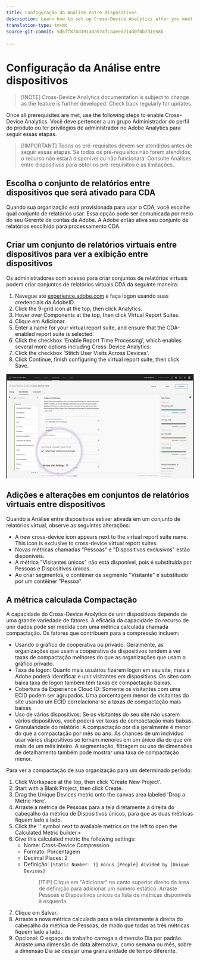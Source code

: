 ```yaml
---
title: Configuração da Análise entre dispositivos
description: Learn how to set up Cross-Device Analytics after you meet the prerequisites.
translation-type: tm+mt
source-git-commit: 5d6ff87bd49140a974fcaaeed714d0f0b7d1e58b

---
```



# Configuração da Análise entre dispositivos

> [!NOTE] Cross-Device Analytics documentation is subject to change as the feature is further developed. Check back regularly for updates.

Once all prerequisites are met, use the following steps to enable Cross-Device Analytics. Você deve pertencer a um grupo Administrador do perfil do produto ou ter privilégios de administrador no Adobe Analytics para seguir essas etapas.

> [!IMPORTANT] Todos os pré-requisitos devem ser atendidos antes de seguir essas etapas. Se todos os pré-requisitos não forem atendidos, o recurso não estará disponível ou não funcionará. Consulte Análises [](cda-home.md) entre dispositivos para obter os pré-requisitos e as limitações.

## Escolha o conjunto de relatórios entre dispositivos que será ativado para CDA

Quando sua organização está provisionada para usar o CDA, você escolhe qual conjunto de relatórios usar. Essa opção pode ser comunicada por meio do seu Gerente de contas da Adobe. A Adobe então ativa seu conjunto de relatórios escolhido para processamento CDA.

## Criar um conjunto de relatórios virtuais entre dispositivos para ver a exibição entre dispositivos

Os administradores com acesso para criar conjuntos de relatórios virtuais podem criar conjuntos de relatórios virtuais CDA da seguinte maneira:

1. Navegue até [experience.adobe.com](https://experiencecloud.adobe.com) e faça logon usando suas credenciais da AdobeID.
2. Click the 9-grid icon at the top, then click Analytics.
3. Hover over Components at the top, then click Virtual Report Suites.
4. Clique em Adicionar.
5. Enter a name for your virtual report suite, and ensure that the CDA-enabled report suite is selected.
6. Click the checkbox 'Enable Report Time Processing', which enables several more options including Cross-Device Analytics.
7. Click the checkbox 'Stitch User Visits Across Devices'.
8. Click Continue, finish configuring the virtual report suite, then click Save.

![CDA checkbox](assets/cda-checkbox.png)

## Adições e alterações em conjuntos de relatórios virtuais entre dispositivos

Quando a Análise entre dispositivos estiver ativada em um conjunto de relatórios virtual, observe as seguintes alterações:

* A new cross-device icon appears next to the virtual report suite name. This icon is exclusive to cross-device virtual report suites.
* Novas métricas chamadas "Pessoas" e "Dispositivos exclusivos" estão disponíveis.
* A métrica "Visitantes únicos" não está disponível, pois é substituída por Pessoas e Dispositivos únicos.
* Ao criar segmentos, o contêiner de segmento "Visitante" é substituído por um contêiner "Pessoa".

## A métrica calculada Compactação

A capacidade do Cross-Device Analytics de unir dispositivos depende de uma grande variedade de fatores. A eficácia da capacidade do recurso de unir dados pode ser medida com uma métrica calculada chamada compactação. Os fatores que contribuem para a compressão incluem:

* Usando o gráfico de cooperativa ou privado: Geralmente, as organizações que usam a cooperativa de dispositivos tendem a ver taxas de compactação melhores do que as organizações que usam o gráfico privado.
* Taxa de logon: Quanto mais usuários fizerem logon em seu site, mais a Adobe poderá identificar e unir visitantes em dispositivos. Os sites com baixa taxa de logon também têm taxas de compactação baixas.
* Cobertura da Experience Cloud ID: Somente os visitantes com uma ECID podem ser agrupados. Uma porcentagem menor de visitantes do site usando um ECID correlaciona-se a taxas de compactação mais baixas.
* Uso de vários dispositivos: Se os visitantes do seu site não usarem vários dispositivos, você poderá ver taxas de compactação mais baixas.
* Granularidade do relatório: A compactação por dia geralmente é menor do que a compactação por mês ou ano. As chances de um indivíduo usar vários dispositivos se tornam menores em um único dia do que em mais de um mês inteiro. A segmentação, filtragem ou uso de dimensões de detalhamento também pode mostrar uma taxa de compactação menor.

Para ver a compactação de sua organização para um determinado período:

1. Click Workspace at the top, then click 'Create New Project'.
2. Start with a Blank Project, then click Create.
3. Drag the Unique Devices metric onto the canvas area labeled 'Drop a Metric Here'.
4. Arraste a métrica de Pessoas para a tela diretamente à direita do cabeçalho da métrica de Dispositivos únicos, para que as duas métricas fiquem lado a lado.
5. Click the '' symbol next to available metrics on the left to open the Calculated Metric builder.`+`
6. Give this calculated metric the following settings:
   * Nome: Cross-Device Compression
   * Formato: Porcentagem
   * Decimal Places: 2
   * Definição: `[Static Number: 1] minus [People] divided by [Unique Devices]`
      > [!TIP] Clique em "Adicionar" no canto superior direito da área de definição para adicionar um número estático. Arraste Pessoas e Dispositivos únicos da lista de métricas disponíveis à esquerda.
7. Clique em Salvar.
8. Arraste a nova métrica calculada para a tela diretamente à direita do cabeçalho da métrica de Pessoas, de modo que todas as três métricas fiquem lado a lado.
9. Opcional: O espaço de trabalho carrega a dimensão Dia por padrão. Arraste uma dimensão de data alternativa, como semana ou mês, sobre a dimensão Dia se desejar uma granularidade de tempo diferente.
